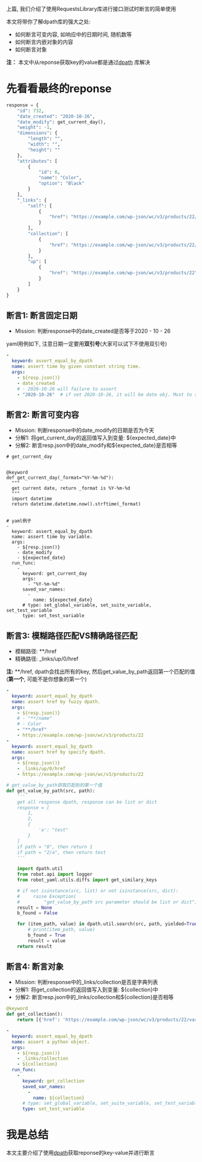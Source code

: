 上篇, 我们介绍了使用RequestsLibrary库进行接口测试时断言的简单使用

本文将带你了解dpath库的强大之处:

- 如何断言可变内容, 如响应中的日期时间, 随机数等
- 如何断言内嵌对象的内容
- 如何断言对象

**注：** 本文中从reponse获取key的value都是通过[dpath](https://pypi.org/project/dpath/) 库解决

# 先看看最终的reponse
```python
response = {
    "id": 732,
    "date_created": "2020-10-26",
    "date_modify": get_current_day(),
    "weight": -1,
    "dimensions": {
        "length": "",
        "width": "",
        "height": ""
    },
    "attributes": [
        {
            "id": 6,
            "name": "Color",
            "option": "Black"
        }
    ],
    "_links": {
        "self": [
            {
                "href": "https://example.com/wp-json/wc/v3/products/22/variations/732"
            }
        ],
        "collection": [
            {
                "href": "https://example.com/wp-json/wc/v3/products/22/variations"
            }
        ],
        "up": [
            {
                "href": "https://example.com/wp-json/wc/v3/products/22"
            }
        ]
    }
}
```

## 断言1: 断言固定日期
- Mission: 判断response中的date_created是否等于2020 - 10 - 26

yaml用例如下, 注意日期一定要用**双引号**(大家可以试下不使用双引号)
```yaml
-
  keyword: assert_equal_by_dpath
  name: assert time by given constant string time.
  args:
    - ${resp.json()}
    - date_created
    # - 2020-10-26 will failure to assert
    - "2020-10-26"  # if set 2020-10-26, it will be date obj. Must to set "2020-10-26"
```

## 断言2: 断言可变内容
- Mission: 判断response中的date_modify的日期是否为今天
- 分解1: 将get_current_day的返回值写入到变量: ${expected_date}中
- 分解2: 断言resp.json中的date_modify和${expected_date}是否相等

```
# get_current_day


@keyword
def get_current_day(_format="%Y-%m-%d"):
  """
  get current date, return _format is %Y-%m-%d
  """
  import datetime
  return datetime.datetime.now().strftime(_format)


# yaml例子
-
  keyword: assert_equal_by_dpath
  name: assert time by variable.
  args:
    - ${resp.json()}
    - date_modify
    - ${expected_date}
  run_func:
    -
      keyword: get_current_day
      args:
        - "%Y-%m-%d"
      saved_var_names:
        -
          name: ${expected_date}
      # type: set_global_variable, set_suite_variable, set_test_variable
      type: set_test_variable
```


## 断言3: 模糊路径匹配VS精确路径匹配
- 模糊路径: \*\*/href
- 精确路径: _links/up/0/href
  
**注:** \*\*/href, dpath会找出所有的key, 然后get_value_by_path返回第一个匹配的值(**第一个**, 可能不是你想象的第一个)


```yaml
- 
  keyword: assert_equal_by_dpath
  name: assert href by fuzzy dpath. 
  args: 
    - ${resp.json()}
    # - "**/name"
    # - Color
    - "**/href"
    - https://example.com/wp-json/wc/v3/products/22
- 
  keyword: assert_equal_by_dpath
  name: assert href by specify dpath. 
  args: 
    - ${resp.json()}
    - _links/up/0/href
    - https://example.com/wp-json/wc/v3/products/22
```
```python
# get_value_by_path获取匹配到的第一个值
def get_value_by_path(src, path):
    '''
    get all response dpath, response can be list or dict
    response = [
        1,
        2,
        {
            'a': "test"
        }
    ]
    if path = "0", then return 1
    if path = "2/a", then return test
    '''

    import dpath.util
    from robot.api import logger
    from robot_yaml.utils.diffs import get_similary_keys

    # if not isinstance(src, list) or not isinstance(src, dict):
    #     raise Exception(
    #         "get_value_by_path src parameter should be list or dict")
    result = None
    b_found = False

    for (item_path, value) in dpath.util.search(src, path, yielded=True, separator="/"):
        # print(item_path, value)
        b_found = True
        result = value
    return result
```

## 断言4: 断言对象
- Mission: 判断response中的_links/collection是否是字典列表
- 分解1: 将get_collection的返回值写入到变量: ${collection}中
- 分解2: 断言resp.json中的_links/collection和${collection}是否相等

```python
@keyword
def get_collection():
    return [{'href': 'https://example.com/wp-json/wc/v3/products/22/variations'}]
```

```yaml
- 
  keyword: assert_equal_by_dpath
  name: assert a python object. 
  args: 
    - ${resp.json()}
    - _links/collection
    - ${collection}
  run_func:
    - 
      keyword: get_collection
      saved_var_names: 
        - 
          name: ${collection}
      # type: set_global_variable, set_suite_variable, set_test_variable
      type: set_test_variable
```

# 我是总结
本文主要介绍了使用[dpath](https://pypi.org/project/dpath/)获取reponse的key-value并进行断言
